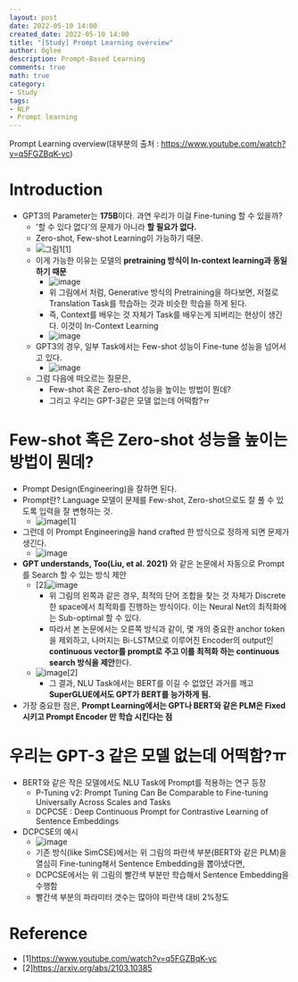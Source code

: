 ```yaml
---
layout: post
date: 2022-05-10 14:00
created_date: 2022-05-10 14:00
title: "[Study] Prompt Learning overview"
author: Oglee
description: Prompt-Based Learning
comments: true
math: true
category: 
- Study
tags:
- NLP
- Prompt learning
---
```


Prompt Learning overview(대부분의 출처 : https://www.youtube.com/watch?v=q5FGZBqK-vc)
<!--more-->

# Introduction
- GPT3의 Parameter는 **175B**이다. 과연 우리가 이걸 Fine-tuning 할 수 있을까?
  - '할 수 있다 없다'의 문제가 아니라 **할 필요가 없다.**
  - Zero-shot, Few-shot Learning이 가능하기 때문.
  - ![그림1](https://user-images.githubusercontent.com/18374514/167583955-f0d91cfc-6185-43eb-ae1c-2e46e622ad69.png)[1]
  - 이게 가능한 이유는 모델의 **pretraining 방식이 In-context learning과 동일하기 때문**
    - ![image](https://user-images.githubusercontent.com/18374514/167589381-8be3d23c-97bc-4121-a51a-d0a2f21c2a53.png)
    - 위 그림에서 처럼, Generative 방식의 Pretraining을 하다보면, 저절로 Translation Task를 학습하는 것과 비슷한 학습을 하게 된다.
    - 즉, Context를 배우는 것 자체가 Task를 배우는게 되버리는 현상이 생긴다. 이것이 In-Context Learning
    - ![image](https://user-images.githubusercontent.com/18374514/167590581-a71a1f3f-304f-47a0-b22f-3cecb317e027.png)
  - GPT3의 경우, 일부 Task에서는 Few-shot 성능이 Fine-tune 성능을 넘어서고 있다.
    - ![image](https://user-images.githubusercontent.com/18374514/167585189-9d5503eb-154b-4ba9-9813-910749056fc0.png)
  - 그럼 다음에 떠오르는 질문은,
    - Few-shot 혹은 Zero-shot 성능을 높이는 방법이 뭔데? 
    - 그리고 우리는 GPT-3같은 모델 없는데 어떡함?ㅠ

# Few-shot 혹은 Zero-shot 성능을 높이는 방법이 뭔데? 
- Prompt Design(Engineering)을 잘하면 된다.
- Prompt란? Language 모델이 문제를 Few-shot, Zero-shot으로도 잘 풀 수 있도록 입력을 잘 변형하는 것.
  - ![image](https://user-images.githubusercontent.com/18374514/167590914-152aa992-2d13-4b6d-8c10-8cd82b406a45.png)[1]
- 그런데 이 Prompt Engineering을 hand crafted 한 방식으로 정하게 되면 문제가 생긴다.
  - ![image](https://user-images.githubusercontent.com/18374514/167592030-360ae6aa-552f-453f-a38e-26ebb0b0d40e.png)
- **GPT understands, Too(Liu, et al. 2021)** 와 같은 논문에서 자동으로 Prompt를 Search 할 수 있는 방식 제안
  - [2]![image](https://user-images.githubusercontent.com/18374514/167594922-af313388-66e8-49af-9d8a-e60ea97427a4.png)
    - 위 그림의 왼쪽과 같은 경우, 최적의 단어 조합을 찾는 것 자체가 Discrete 한 space에서 최적화를 진행하는 방식이다. 이는 Neural Net의 최적화에는 Sub-optimal 할 수 있다.
    - 따라서 본 논문에서는 오른쪽 방식과 같이, 몇 개의 중요한 anchor token을 제외하고, 나머지는 Bi-LSTM으로 이루어진 Encoder의 output인 **continuous vector를 prompt로 주고 이를 최적화 하는 continuous search 방식을 제안**한다.
  - ![image](https://user-images.githubusercontent.com/18374514/167595838-28f6b1e5-f644-4173-ab56-7999bf7ff0be.png)[2]
    - 그 결과, NLU Task에서는 BERT를 이길 수 없었던 과거를 깨고 **SuperGLUE에서도 GPT가 BERT를 능가하게 됨.**
- 가장 중요한 점은, **Prompt Learning에서는 GPT나 BERT와 같은 PLM은 Fixed 시키고 Prompt Encoder 만 학습 시킨다는 점**

# 우리는 GPT-3 같은 모델 없는데 어떡함?ㅠ
- BERT와 같은 작은 모델에서도 NLU Task에 Prompt를 적용하는 연구 등장
  - P-Tuning v2: Prompt Tuning Can Be Comparable to Fine-tuning Universally Across Scales and Tasks
  - DCPCSE : Deep Continuous Prompt for Contrastive Learning of Sentence Embeddings
- DCPCSE의 예시
  - ![image](https://user-images.githubusercontent.com/18374514/167597707-619bb5bb-96fe-4e17-a5bd-fecba1615e52.png)
  - 기존 방식(like SimCSE)에서는 위 그림의 파란색 부분(BERT와 같은 PLM)을 열심히 Fine-tuning해서 Sentence Embedding을 뽑아냈다면,
  - DCPCSE에서는 위 그림의 빨간색 부분만 학습해서 Sentence Embedding을 수행함
  - 빨간색 부분의 파라미터 갯수는 많아야 파란색 대비 2%정도

# Reference
- [1]https://www.youtube.com/watch?v=q5FGZBqK-vc
- [2]https://arxiv.org/abs/2103.10385
